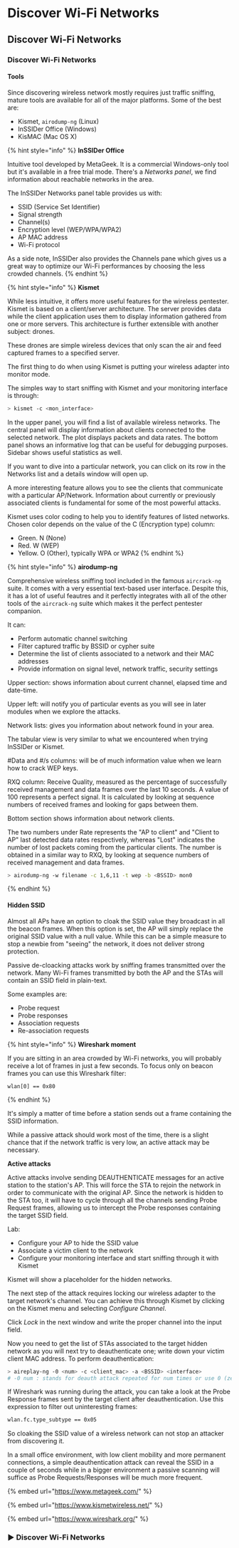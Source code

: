 # Discover Wi-Fi Networks

## Discover Wi-Fi Networks

### Discover Wi-Fi Networks

#### Tools

Since discovering wireless network mostly requires just traffic sniffing, mature tools are available for all of the major platforms. Some of the best are:

* Kismet, `airodump-ng` \(Linux\)
* InSSIDer Office \(Windows\)
* KisMAC \(Mac OS X\)

{% hint style="info" %}
**InSSIDer Office**

Intuitive tool developed by MetaGeek. It is a commercial Windows-only tool but it's available in a free trial mode. There's a _Networks panel_, we find information about reachable networks in the area.

The InSSIDer Networks panel table provides us with:

* SSID \(Service Set Identifier\)
* Signal strength
* Channel\(s\)
* Encryption level \(WEP/WPA/WPA2\)
* AP MAC address
* Wi-Fi protocol

As a side note, InSSIDer also provides the Channels pane which gives us a great way to optimize our Wi-Fi performances by choosing the less crowded channels.
{% endhint %}

{% hint style="info" %}
**Kismet**

While less intuitive, it offers more useful features for the wireless pentester. Kismet is based on a client/server architecture. The server provides data while the client application uses them to display information gathered from one or more servers. This architecture is further extensible with another subject: drones.

These drones are simple wireless devices that only scan the air and feed captured frames to a specified server.

The first thing to do when using Kismet is putting your wireless adapter into monitor mode.

The simples way to start sniffing with Kismet and your monitoring interface is through:

```bash
> kismet -c <mon_interface>
```

In the upper panel, you will find a list of available wireless networks. The central panel will display information about clients connected to the selected network. The plot displays packets and data rates. The bottom panel shows an informative log that can be useful for debugging purposes. Sidebar shows useful statistics as well.

If you want to dive into a particular network, you can click on its row in the Networks list and a details window will open up.

A more interesting feature allows you to see the clients that communicate with a particular AP/Network. Information about currently or previously associated clients is fundamental for some of the most powerful attacks.

Kismet uses color coding to help you to identify features of listed networks. Chosen color depends on the value of the C \(Encryption type\) column:

* Green. N \(None\)
* Red. W \(WEP\)
* Yellow. O \(Other\), typically WPA or WPA2
{% endhint %}

{% hint style="info" %}
**airodump-ng**

Comprehensive wireless sniffing tool included in the famous `aircrack-ng` suite. It comes with a very essential text-based user interface. Despite this, it has a lot of useful feautres and it perfectly integrates with all of the other tools of the `aircrack-ng` suite which makes it the perfect  pentester companion.

It can:

* Perform automatic channel switching
* Filter captured traffic by BSSID or cypher suite
* Determine the list of clients associated to a network and their MAC addresses
* Provide information on signal level, network traffic, security settings

Upper section: shows information about current channel, elapsed time and date-time.

Upper left: will notify you of particular events as you will see in later modules when we explore the attacks. 

Network lists: gives you information about network found in your area. 

The tabular view is very similar to what we encountered when trying InSSIDer or Kismet.

\#Data and \#/s columns: will be of much information value when we learn how to crack WEP keys.

RXQ column: Receive Quality, measured as the percentage of successfully received management and data frames over the last 10 seconds. A value of 100 represents a perfect signal. It is calculated by looking at sequence numbers of received frames and looking for gaps between them.

Bottom section shows information about network clients.

The two numbers under Rate represents the "AP to client" and "Client to AP" last detected data rates respectively, whereas "Lost" indicates the number of lost packets coming from the particular clients. The number is obtained in a similar way to RXQ, by looking at sequence numbers of received management and data frames.

```bash
> airodump-ng -w filename -c 1,6,11 -t wep -b <BSSID> mon0
```
{% endhint %}

#### Hidden SSID

Almost all APs have an option to cloak the SSID value they broadcast in all the beacon frames. When this option is set, the AP will simply replace the original SSID value with a null value. While this can be a simple measure to stop a newbie from "seeing" the network, it does not deliver strong protection. 

Passive de-cloacking attacks work by sniffing frames transmitted over the network. Many Wi-Fi frames transmitted by both the AP and the STAs will contain an SSID field in plain-text.

Some examples are:

* Probe request
* Probe responses
* Association requests
* Re-association requests

{% hint style="info" %}
**Wireshark moment**

If you are sitting in an area crowded by Wi-Fi networks, you will probably receive a lot of frames in just a few seconds. To focus only on beacon frames you can use this Wireshark filter:

```text
wlan[0] == 0x80
```
{% endhint %}

It's simply a matter of time before a station sends out a frame containing the SSID information.

While a passive attack should work most of the time, there is a slight chance that if the network traffic is very low, an active attack may be necessary.

**Active attacks**

Active attacks involve sending DEAUTHENTICATE messages for an active station to the station's AP. This will force the STA to rejoin the network in order to communicate with the original AP. Since the network is hidden to the STA too, it will have to cycle through all the channels sending Probe Request frames, allowing us to intercept the Probe responses containing the target SSID field.

 Lab:

* Configure your AP to hide the SSID value
* Associate a victim client to the network
* Configure your monitoring interface and start sniffing through it with Kismet

Kismet will show a placeholder for the hidden networks.

The next step of the attack requires locking our wireless adapter to the target network's channel. You can achieve this through Kismet by clicking on the Kismet menu and selecting _Configure Channel_. 

Click _Lock_ in the next window and write the proper channel into the input field.

Now you need to get the list of STAs associated to the target hidden network as you will next try to deauthenticate one; write down your victim client MAC address. To perform deauthentication:

```bash
> aireplay-ng -0 <num> -c <client_mac> -a <BSSID> <interface>
# -0 num : stands for deauth attack repeated for num times or use 0 (zero) for infinite loop
```

If Wireshark was running during the attack, you can take a look at the Probe Response frames sent by the target client after deauthentication. Use this expression to filter out uninteresting frames:

```bash
wlan.fc.type_subtype == 0x05
```

So cloaking the SSID value of a wireless network can not stop an attacker from discovering it.

In a small office environment, with low client mobility and more permanent connections, a simple deauthentication attack can reveal the SSID in a couple of seconds while in a bigger environment a passive scanning will suffice as Probe Requests/Responses will be much more frequent.

{% embed url="https://www.metageek.com/" %}

{% embed url="https://www.kismetwireless.net/" %}

{% embed url="https://www.wireshark.org/" %}

### ▶ Discover Wi-Fi Networks

